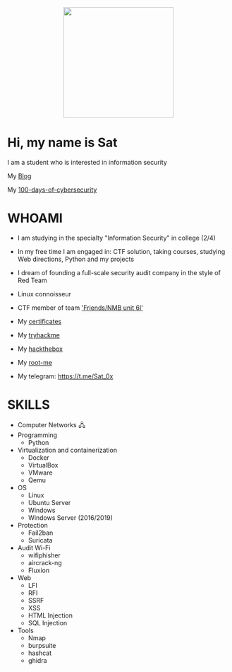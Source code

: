 <div id="header" align="center">
  <img src="https://media.giphy.com/media/v1.Y2lkPTc5MGI3NjExYjc2NmQ4YzZjZTg5NDQ4YTQ5YTMwMzAxM2RhZWNiM2JkZjYzMGIxNSZlcD12MV9pbnRlcm5hbF9naWZzX2dpZklkJmN0PWc/UFGj6EYw5JhMQ/giphy.gif" width="250"/>
</div>

# Hi, my name is Sat
  I am a student who is interested in information security
  
  My [Blog](https://t.me/+TbPtECU4vyVhNjli)
  
  My [100-days-of-cybersecurity](https://github.com/Sat-0x/100-days-of-Information-Security)
# WHOAMI
- I am studying in the specialty "Information Security" in college (2/4)

- In my free time I am engaged in: CTF solution, taking courses, studying Web directions, Python and my projects

- I dream of founding a full-scale security audit company in the style of Red Team

- Linux connoisseur

- CTF member of team ['Friends/NMB unit 6l'](https://ctftime.org/team/206982)

- My [certificates](https://github.com/Sat-0x/Portfolio)

- My [tryhackme](https://tryhackme.com/profile)

- My [hackthebox](https://app.hackthebox.com/profile/1438096)

- My [root-me](https://www.root-me.org/Sat)

- My telegram: https://t.me/Sat_0x


# SKILLS
- Computer Networks 🖧
- Programming 
   - Python
- Virtualization and containerization
   - Docker
   - VirtualBox
   - VMware
   - Qemu
 - OS
    - Linux
    - Ubuntu Server
    - Windows
    - Windows Server (2016/2019)
- Protection
    - Fail2ban
    - Suricata
- Audit Wi-Fi
  - wifiphisher
  - aircrack-ng
  - Fluxion
- Web
  - LFI
  - RFI
  - SSRF
  - XSS
  - HTML Injection
  - SQL Injection
- Tools
  - Nmap
  - burpsuite
  - hashcat
  - ghidra



<!---
Sat-0x/Sat-0x is a ✨ special ✨ repository because its `README.md` (this file) appears on your GitHub profile.
You can click the Preview link to take a look at your changes.
--->
